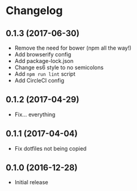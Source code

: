 # Changelog

## 0.1.3 (2017-06-30)

* Remove the need for bower (npm all the way!)
* Add browserify config
* Add package-lock.json
* Change es6 style to no semicolons
* Add `npm run lint` script
* Add CircleCI config

## 0.1.2 (2017-04-29)

* Fix... everything

## 0.1.1 (2017-04-04)

* Fix dotfiles not being copied

## 0.1.0 (2016-12-28)

* Initial release
